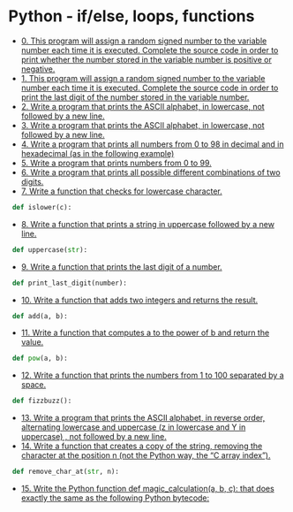 # Python - if/else, loops, functions

- [0. This program will assign a random signed number to the variable number each time it is executed. Complete the source code in order to print whether the number stored in the variable number is positive or negative.](0-positive_or_negative.py)
- [1. This program will assign a random signed number to the variable number each time it is executed. Complete the source code in order to print the last digit of the number stored in the variable number.](1-last_digit.py)
- [2. Write a program that prints the ASCII alphabet, in lowercase, not followed by a new line.](2-print_alphabet.py)
- [3. Write a program that prints the ASCII alphabet, in lowercase, not followed by a new line.](3-print_alphabt.py)
- [4. Write a program that prints all numbers from 0 to 98 in decimal and in hexadecimal (as in the following example)](4-print_hexa.py)
- [5. Write a program that prints numbers from 0 to 99.](5-print_comb2.py)
- [6. Write a program that prints all possible different combinations of two digits.](6-print_comb3.py)
- [7. Write a function that checks for lowercase character.](7-islower.py)
```py
 def islower(c):
```

- [8. Write a function that prints a string in uppercase followed by a new line.](8-uppercase.py)
```py
 def uppercase(str):
```

- [9. Write a function that prints the last digit of a number.](9-print_last_digit.py)
```py
 def print_last_digit(number):
```

- [10. Write a function that adds two integers and returns the result.](10-add.py)
```py
 def add(a, b):
```

- [11. Write a function that computes a to the power of b and return the value.](11-pow.py)
```py
 def pow(a, b):
```

- [12. Write a function that prints the numbers from 1 to 100 separated by a space.](12-fizzbuzz.py)
```py
 def fizzbuzz():
```

- [13. Write a program that prints the ASCII alphabet, in reverse order, alternating lowercase and uppercase (z in lowercase and Y in uppercase) , not followed by a new line.](100-print_tebahpla.py)
- [14. Write a function that creates a copy of the string, removing the character at the position n (not the Python way, the “C array index”).](101-remove_char_at.py)
```py
 def remove_char_at(str, n):
```

- [15. Write the Python function def magic_calculation(a, b, c): that does exactly the same as the following Python bytecode:](102-magic_calculation.py)